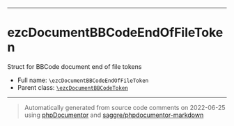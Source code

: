 ***

# ezcDocumentBBCodeEndOfFileToken

Struct for BBCode document end of file tokens

* Full name: `\ezcDocumentBBCodeEndOfFileToken`
* Parent class: [`\ezcDocumentBBCodeToken`](./ezcDocumentBBCodeToken.md)

***
> Automatically generated from source code comments on 2022-06-25 using [phpDocumentor](http://www.phpdoc.org/) and [saggre/phpdocumentor-markdown](https://github.com/Saggre/phpDocumentor-markdown)

